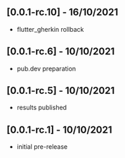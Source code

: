## [0.0.1-rc.10] - 16/10/2021
* flutter_gherkin rollback

## [0.0.1-rc.6] - 10/10/2021
 * pub.dev preparation

## [0.0.1-rc.5] - 10/10/2021
 * results published

## [0.0.1-rc.1] - 10/10/2021
 * initial pre-release
